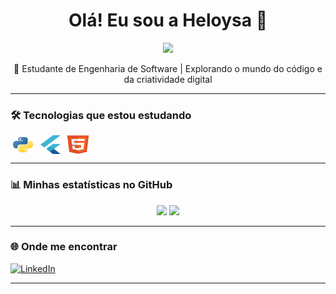 <h1 align="center">Olá! Eu sou a Heloysa 👋</h1>

<p align="center">
  <img src="https://media.giphy.com/media/hvRJCLFzcasrR4ia7z/giphy.gif" width="30"/>
</p>

<p align="center">🌱 Estudante de Engenharia de Software | Explorando o mundo do código e da criatividade digital</p>

---

### 🛠 Tecnologias que estou estudando

<div style="display: inline_block">
  <img align="center" alt="Python" height="30" width="40" src="https://raw.githubusercontent.com/devicons/devicon/master/icons/python/python-original.svg">
  <img align="center" alt="Flutter" height="30" width="40" src="https://raw.githubusercontent.com/devicons/devicon/master/icons/flutter/flutter-original.svg">
  <img align="center" alt="HTML" height="30" width="40" src="https://raw.githubusercontent.com/devicons/devicon/master/icons/html5/html5-original.svg">
</div>

---

### 📊 Minhas estatísticas no GitHub

<div align="center">
  <img height="180em" src="https://github-readme-stats.vercel.app/api?username=HeloysaF&show_icons=true&theme=tokyonight" />
  <img height="180em" src="https://github-readme-stats.vercel.app/api/top-langs/?username=HeloysaF&layout=compact&theme=tokyonight"/>
</div>

---

### 🌐 Onde me encontrar

[![LinkedIn](https://img.shields.io/badge/-LinkedIn-%230077B5?style=for-the-badge&logo=linkedin&logoColor=white)]([https://www.linkedin.com/in/seu-usuario-linkedin](https://www.linkedin.com/in/heloysa-fernandes-soares-42300b352/))

---
